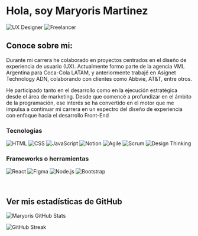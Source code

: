<h1 align="left">Hola, soy Maryoris Martinez</h1>

![UX Designer](https://img.shields.io/badge/UX_Research-%23f0f0f0?style=for-the-badge&logo=about.me&logoColor=black)
![Freelancer](https://img.shields.io/badge/Freelancer-%2300C4CC?style=for-the-badge&logo=freelancer&logoColor=black)

<h2 align="left">Conoce sobre mi:</h2>

<p>Durante mi carrera he colaborado en proyectos centrados en el diseño de experiencia de usuario (UX). Actualmente formo parte de la agencia VML Argentina para Coca-Cola LATAM, y anteriormente trabajé en Asignet Technology ADN, colaborando con clientes como Abbvie, AT&T, entre otros.</p>
<p>He participado tanto en el desarrollo como en la ejecución estratégica desde el área de marketing. Desde que comencé a profundizar en el ámbito de la programación, ese interés se ha convertido en el motor que me impulsa a continuar mi carrera en un espectro del diseño de experiencia con enfoque hacia el desarrollo Front-End</p>

<h3>Tecnologías</h3>

![HTML](https://img.shields.io/badge/HTML5-E34F26?style=for-the-badge&logo=html5&logoColor=white)
![CSS](https://img.shields.io/badge/CSS3-1572B6?style=for-the-badge&logo=css3&logoColor=white)
![JavaScript](https://img.shields.io/badge/JavaScript-F7DF1E?style=for-the-badge&logo=javascript&logoColor=black)
![Notion](https://img.shields.io/badge/Notion-000000?style=for-the-badge&logo=notion&logoColor=white)
![Agile](https://img.shields.io/badge/Metodolog%C3%ADas_Agile-29ABE2?style=for-the-badge&logo=airtable&logoColor=white)
![Scrum](https://img.shields.io/badge/Scrum-F68B1E?style=for-the-badge&logo=trello&logoColor=white)
![Design Thinking](https://img.shields.io/badge/Design_Thinking-4CAF50?style=for-the-badge&logo=google&logoColor=white)

<h3>Frameworks o herramientas</h3>

![React](https://img.shields.io/badge/React-20232A?style=for-the-badge&logo=react&logoColor=61DAFB)
![Figma](https://img.shields.io/badge/Figma-F24E1E?style=for-the-badge&logo=figma&logoColor=white)
![Node.js](https://img.shields.io/badge/Node.js-339933?style=for-the-badge&logo=nodedotjs&logoColor=white)
![Bootstrap](https://img.shields.io/badge/Bootstrap-7952B3?style=for-the-badge&logo=bootstrap&logoColor=white)


<br>
<h2>Ver mis estadísticas de GitHub</h2>

 ![Maryoris GitHub Stats](https://github-readme-stats.vercel.app/api?username=uxuimar&show_icons=true&theme=radical&hide=prs&count_private=true)
 
 ![GitHub Streak](https://streak-stats.demolab.com?user=uxuimar&theme=radical&hide_border=true)


</p>




